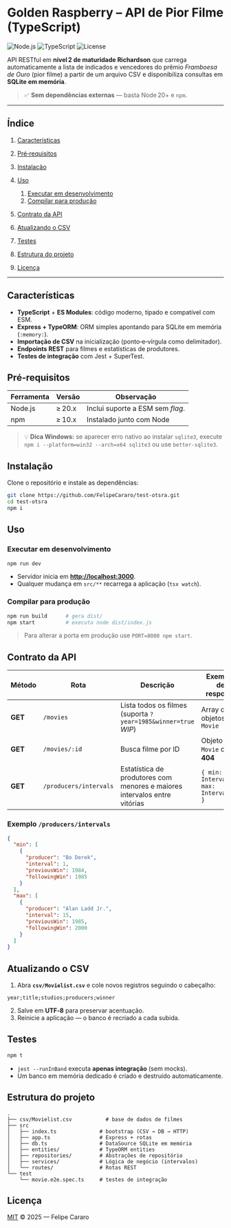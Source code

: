 # Golden Raspberry – API de Pior Filme (TypeScript)

![Node.js](https://img.shields.io/badge/Node.js-%3E%3D20.x-green?logo=node.js)
![TypeScript](https://img.shields.io/badge/TypeScript-5.x-blue?logo=typescript)
![License](https://img.shields.io/badge/License-MIT-lightgrey)

API RESTful em **nível 2 de maturidade Richardson** que carrega automaticamente a lista de indicados e vencedores do prêmio _Framboesa de Ouro_ (pior filme) a partir de um arquivo CSV e disponibiliza consultas em **SQLite em memória**.

> ✅ **Sem dependências externas** — basta Node 20+ e `npm`.

---

## Índice

1. [Características](#características)
2. [Pré‑requisitos](#pré-requisitos)
3. [Instalação](#instalação)
4. [Uso](#uso)

   1. [Executar em desenvolvimento](#executar-em-desenvolvimento)
   2. [Compilar para produção](#compilar-para-produção)

5. [Contrato da API](#contrato-da-api)
6. [Atualizando o CSV](#atualizando-o-csv)
7. [Testes](#testes)
8. [Estrutura do projeto](#estrutura-do-projeto)
9. [Licença](#licença)

---

## Características

- **TypeScript** + **ES Modules**: código moderno, tipado e compatível com ESM.
- **Express + TypeORM**: ORM simples apontando para SQLite em memória (`:memory:`).
- **Importação de CSV** na inicialização (ponto‑e‑vírgula como delimitador).
- **Endpoints REST** para filmes e estatísticas de produtores.
- **Testes de integração** com Jest + SuperTest.

## Pré‑requisitos

| Ferramenta | Versão | Observação                       |
| ---------- | ------ | -------------------------------- |
| Node.js    | ≥ 20.x | Inclui suporte a ESM sem _flag_. |
| npm        | ≥ 10.x | Instalado junto com Node         |

> 💡 **Dica Windows:** se aparecer erro nativo ao instalar `sqlite3`, execute `npm i --platform=win32 --arch=x64 sqlite3` ou use `better-sqlite3`.

## Instalação

Clone o repositório e instale as dependências:

```bash
git clone https://github.com/FelipeCararo/test-otsra.git
cd test-otsra
npm i
```

## Uso

### Executar em desenvolvimento

```bash
npm run dev
```

- Servidor inicia em **[http://localhost:3000](http://localhost:3000)**.
- Qualquer mudança em `src/**` recarrega a aplicação (`tsx watch`).

### Compilar para produção

```bash
npm run build      # gera dist/
npm start          # executa node dist/index.js
```

> Para alterar a porta em produção use `PORT=8080 npm start`.

## Contrato da API

| Método  | Rota                   | Descrição                                                                 | Exemplo de resposta                    |
| ------- | ---------------------- | ------------------------------------------------------------------------- | -------------------------------------- |
| **GET** | `/movies`              | Lista todos os filmes (suporta `?year=1985&winner=true` _WIP_)            | Array de objetos `Movie`               |
| **GET** | `/movies/:id`          | Busca filme por ID                                                        | Objeto `Movie` ou **404**              |
| **GET** | `/producers/intervals` | Estatística de produtores com menores e maiores intervalos entre vitórias | `{ min: Interval[], max: Interval[] }` |

### Exemplo `/producers/intervals`

```json
{
  "min": [
    {
      "producer": "Bo Derek",
      "interval": 1,
      "previousWin": 1984,
      "followingWin": 1985
    }
  ],
  "max": [
    {
      "producer": "Alan Ladd Jr.",
      "interval": 15,
      "previousWin": 1985,
      "followingWin": 2000
    }
  ]
}
```

## Atualizando o CSV

1. Abra **`csv/Movielist.csv`** e cole novos registros seguindo o cabeçalho:

```csv
year;title;studios;producers;winner
```

2. Salve em **UTF‑8** para preservar acentuação.
3. Reinicie a aplicação — o banco é recriado a cada subida.

## Testes

```bash
npm t
```

- `jest --runInBand` executa **apenas integração** (sem mocks).
- Um banco em memória dedicado é criado e destruído automaticamente.

## Estrutura do projeto

```text
.
├── csv/Movielist.csv           # base de dados de filmes
├── src
│   ├── index.ts              # bootstrap (CSV → DB → HTTP)
│   ├── app.ts                # Express + rotas
│   ├── db.ts                 # DataSource SQLite em memória
│   ├── entities/             # TypeORM entities
│   ├── repositories/         # Abstrações de repositório
│   ├── services/             # Lógica de negócio (intervalos)
│   └── routes/               # Rotas REST
└── test
    └── movie.e2e.spec.ts     # testes de integração
```

## Licença

[MIT](LICENSE) © 2025 — Felipe Cararo
